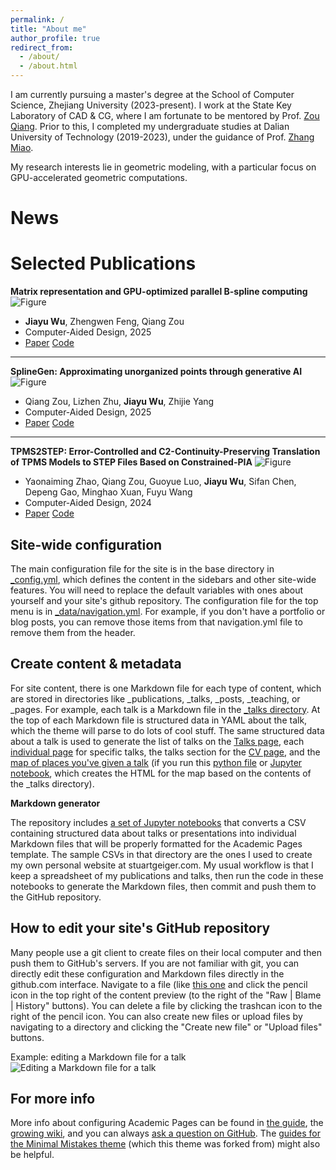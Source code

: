 ```yaml
---
permalink: /
title: "About me"
author_profile: true
redirect_from: 
  - /about/
  - /about.html
---
```



I am currently pursuing a master's degree at the School of Computer Science, Zhejiang University (2023-present). I work at the State Key Laboratory of CAD & CG, where I am fortunate to be mentored by Prof. [Zou Qiang](https://qiang-zou.github.io/). Prior to this, I completed my undergraduate studies at Dalian University of Technology (2019-2023), under the guidance of Prof. [Zhang Miao](https://scholar.google.com/citations?hl=zh-CN&user=Uu5ct6YAAAAJ&view_op=list_works&sortby=pubdate).

My research interests lie in geometric modeling, with a particular focus on GPU-accelerated geometric computations.

News
======


Selected Publications
======
**Matrix representation and GPU-optimized parallel B-spline computing**
   ![Figure](URL_to_your_image)  <!-- Replace with your image link -->
   -  **Jiayu Wu**, Zhengwen Feng, Qiang Zou  
   -  Computer-Aided Design, 2025  
   -  [Paper](https://doi.org/10.1016/j.cad.2025.103948) [Code](URL_to_code) 

---

**SplineGen: Approximating unorganized points through generative AI**
   ![Figure](URL_to_your_image)  <!-- Replace with your image link -->
   - Qiang Zou, Lizhen Zhu, **Jiayu Wu**, Zhijie Yang  
   - Computer-Aided Design, 2025  
   - [Paper](https://doi.org/10.1016/j.cad.2024.103809) [Code](URL_to_code)

---

**TPMS2STEP: Error-Controlled and C2-Continuity-Preserving Translation of TPMS Models to STEP Files Based on Constrained-PIA**
   ![Figure](URL_to_your_image)  <!-- Replace with your image link -->
   - Yaonaiming Zhao, Qiang Zou, Guoyue Luo, **Jiayu Wu**, Sifan Chen, Depeng Gao, Minghao Xuan, Fuyu Wang  
   - Computer-Aided Design, 2024  
   - [Paper](https://doi.org/10.1016/j.cad.2024.103726) [Code](URL_to_code)


Site-wide configuration
------
The main configuration file for the site is in the base directory in [_config.yml](https://github.com/academicpages/academicpages.github.io/blob/master/_config.yml), which defines the content in the sidebars and other site-wide features. You will need to replace the default variables with ones about yourself and your site's github repository. The configuration file for the top menu is in [_data/navigation.yml](https://github.com/academicpages/academicpages.github.io/blob/master/_data/navigation.yml). For example, if you don't have a portfolio or blog posts, you can remove those items from that navigation.yml file to remove them from the header. 

Create content & metadata
------
For site content, there is one Markdown file for each type of content, which are stored in directories like _publications, _talks, _posts, _teaching, or _pages. For example, each talk is a Markdown file in the [_talks directory](https://github.com/academicpages/academicpages.github.io/tree/master/_talks). At the top of each Markdown file is structured data in YAML about the talk, which the theme will parse to do lots of cool stuff. The same structured data about a talk is used to generate the list of talks on the [Talks page](https://academicpages.github.io/talks), each [individual page](https://academicpages.github.io/talks/2012-03-01-talk-1) for specific talks, the talks section for the [CV page](https://academicpages.github.io/cv), and the [map of places you've given a talk](https://academicpages.github.io/talkmap.html) (if you run this [python file](https://github.com/academicpages/academicpages.github.io/blob/master/talkmap.py) or [Jupyter notebook](https://github.com/academicpages/academicpages.github.io/blob/master/talkmap.ipynb), which creates the HTML for the map based on the contents of the _talks directory).

**Markdown generator**

The repository includes [a set of Jupyter notebooks](https://github.com/academicpages/academicpages.github.io/tree/master/markdown_generator
) that converts a CSV containing structured data about talks or presentations into individual Markdown files that will be properly formatted for the Academic Pages template. The sample CSVs in that directory are the ones I used to create my own personal website at stuartgeiger.com. My usual workflow is that I keep a spreadsheet of my publications and talks, then run the code in these notebooks to generate the Markdown files, then commit and push them to the GitHub repository.

How to edit your site's GitHub repository
------
Many people use a git client to create files on their local computer and then push them to GitHub's servers. If you are not familiar with git, you can directly edit these configuration and Markdown files directly in the github.com interface. Navigate to a file (like [this one](https://github.com/academicpages/academicpages.github.io/blob/master/_talks/2012-03-01-talk-1.md) and click the pencil icon in the top right of the content preview (to the right of the "Raw | Blame | History" buttons). You can delete a file by clicking the trashcan icon to the right of the pencil icon. You can also create new files or upload files by navigating to a directory and clicking the "Create new file" or "Upload files" buttons. 

Example: editing a Markdown file for a talk
![Editing a Markdown file for a talk](/images/editing-talk.png)

For more info
------
More info about configuring Academic Pages can be found in [the guide](https://academicpages.github.io/markdown/), the [growing wiki](https://github.com/academicpages/academicpages.github.io/wiki), and you can always [ask a question on GitHub](https://github.com/academicpages/academicpages.github.io/discussions). The [guides for the Minimal Mistakes theme](https://mmistakes.github.io/minimal-mistakes/docs/configuration/) (which this theme was forked from) might also be helpful.
